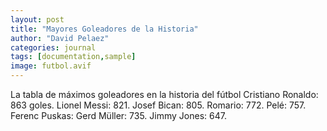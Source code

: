 ```yaml
---
layout: post
title: "Mayores Goleadores de la Historia"
author: "David Pelaez"
categories: journal
tags: [documentation,sample]
image: futbol.avif
---
```

La tabla de máximos goleadores en la historia del fútbol
Cristiano Ronaldo: 863 goles.
Lionel Messi: 821.
Josef Bican: 805.
Romario: 772.
Pelé: 757.
Ferenc Puskas:
Gerd Müller: 735.
Jimmy Jones: 647.
